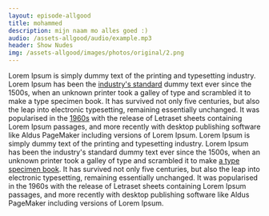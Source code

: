 ```yaml
---
layout: episode-allgood
title: mohammed
description: mijn naam mo alles goed :)
audio: /assets-allgood/audio/example.mp3
header: Show Nudes
img: /assets-allgood/images/photos/original/2.png
---
```


Lorem Ipsum is simply dummy text of the printing and typesetting industry. Lorem Ipsum has been the <a href="#">industry's standard</a> dummy text ever since the 1500s, when an unknown printer took a galley of type and scrambled it to make a type specimen book. It has survived not only five centuries, but also the leap into electronic typesetting, remaining essentially unchanged. It was popularised in the <a href="#">1960s</a> with the release of Letraset sheets containing Lorem Ipsum passages, and more recently with desktop publishing software like Aldus PageMaker including versions of Lorem Ipsum. Lorem Ipsum is simply dummy text of the printing and typesetting industry. Lorem Ipsum has been the industry's standard dummy text ever since the 1500s, when an unknown printer took a galley of type and scrambled it to make <a href="#">a type specimen book</a>. It has survived not only five centuries, but also the leap into electronic typesetting, remaining essentially unchanged. It was popularised in the 1960s with the release of Letraset sheets containing Lorem Ipsum passages, and more recently with desktop publishing software like Aldus PageMaker including versions of Lorem Ipsum.</p>